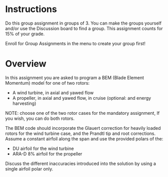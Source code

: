 # Instructions

Do this group assignment in groups of 3. You can make the groups yourself and/or use the Discussion board to find a group. This assignment counts for 15% of your grade.

Enroll for Group Assignments in the menu to create your group first!

# Overview

In this assignment you are asked to program a BEM (Blade Element Momentum) model for one of two rotors:

 - A wind turbine, in axial and yawed flow
 - A propeller, in axial and yawed flow, in cruise (optional: and energy harvesting)  

NOTE: choose one of the two rotor cases for the mandatory assignment, If you wish, you can do both rotors.

The BEM code should incorporate the Glauert correction for heavily loaded rotors for the wind turbine case, and the Prandtl tip and root corrections. Assume a constant airfoil along the span and use the provided polars of the:

 - DU airfoil for the wind turbine
 - ARA-D 8% airfoil for the propeller

Discuss the different inaccuracies introduced into the solution by using a single airfoil polar only.